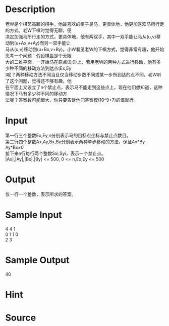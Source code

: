 
# Description

<div class="content"><div>老W是个棋艺高超的棋手，他最喜欢的棋子是马，更具体地，他更加喜欢马所行走的方式。老W下棋时觉得无聊，便</div>
<div>决定加强马所行走的方式，更具体地，他有两双手，其中一双手能让马从(u,v)移动到(u+Ax,v+Ay)而另一双手能让</div>
<div>马从(u,v)移动到(u+Bx,v+By)。小W看见老W的下棋方式，觉得非常有趣，他开始思考一个问题：假设棋盘是个无限</div>
<div>大的二维平面，一开始马在原点(0,0)上，若用老W的两种方式进行移动，他有多少种不同的移动方法到达点(Ex,Ey</div>
<div>)呢？两种移动方法不同当且仅当移动步数不同或某一步所到达的点不同。老W听了这个问题，觉得还不够有趣，他</div>
<div>在平面上又设立了n个禁止点，表示马不能走到这些点上，现在他们想知道，这种情况下马有多少种不同的移动方</div>
<div>法呢？答案数可能很大，你只要告诉他们答案模(10^9+7)的值就行。</div>
<div></div>
<p></p></div>

# Input

<div class="content"><div>第一行三个整数Ex,Ey,n分别表示马的目标点坐标与禁止点数目。</div>
<div>第二行四个整数Ax,Ay,Bx,By分别表示两种单步移动的方法，保证Ax*By-Ay*Bx≠0</div>
<div>接下来n行每行两个整数Sxi,Syi，表示一个禁止点。</div>
<div>|Ax|,|Ay|,|Bx|,|By| &lt;= 500, 0 &lt;= n,Ex,Ey &lt;= 500</div>
<div></div>
<p></p></div>

# Output

<div class="content"><div>仅一行一个整数，表示所求的答案。</div>
<div></div>
<p></p></div>

# Sample Input

<div class="content"><span class="sampledata">4 4 1<br/>
0 1 1 0<br/>
2 3</span></div>

# Sample Output

<div class="content"><span class="sampledata">40</span></div>

# Hint

<div class="content"><p></p></div>

# Source

<div class="content"><p><a href="problemset.php?search="></a></p></div>

